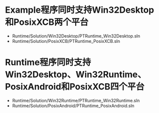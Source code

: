 ﻿# Example程序同时支持Win32Desktop和PosixXCB两个平台

* Runtime/Solution/Win32Desktop/PTRuntime_Win32Desktop.sln
* Runtime/Solution/PosixXCB/PTRuntime_PosixXCB.sln

# Runtime程序同时支持Win32Desktop、Win32Runtime、PosixAndroid和PosixXCB四个平台

* Runtime/Solution/Win32Runtime/PTRuntime_Win32Runtime.sln
* Runtime/Solution/PosixAndroid/PTRuntime_PosixAndroid.sln
